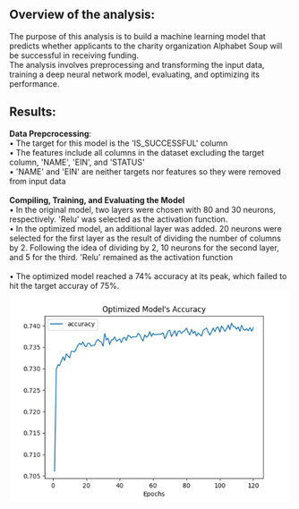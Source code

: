 ## Overview of the analysis:
The purpose of this analysis is to build a machine learning model that predicts whether applicants to the charity organization Alphabet Soup will be successful in receiving funding. <br>
The analysis involves preprocessing and transforming the input data, training a deep neural network model, evaluating, and optimizing its performance.

## Results: 
**Data Prepcrocessing**: <br>
• The target for this model is the 'IS_SUCCESSFUL' column <br>
• The features include all columns in the dataset excluding the target column, 'NAME', 'EIN', and 'STATUS' <br>
• 'NAME' and 'EIN' are neither targets nor features so they were removed from input data <br>
<br>
**Compiling, Training, and Evaluating the Model** <br>
• In the original model, two layers were chosen with 80 and 30 neurons, respectively. 'Relu' was selected as the activation function. <br>
• In the optimized model, an additional layer was added. 20 neurons were selected for the first layer as the result of dividing the number of columns by 2. Following the idea of dividing by 2, 10 neurons for the second layer, and 5 for the third. 'Relu' remained as the activation function <br>
<br>
• The optimized model reached a 74% accuracy at its peak, which failed to hit the target accuray of 75%. <br>
![alt text](https://github.com/jstnkuo/Deep-Learning-Classifier/blob/main/images/optimized_accuracy.png) <br>

